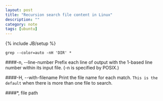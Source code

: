 ```yaml
---
layout: post
title: "Recursion search file content in Linux"
description: ""
category: note
tags: [ubuntu]
---
```

{% include JB/setup %}
```
grep --color=auto -nH 'DIR' *
```
####-n, --line-number
Prefix  each  line of output with the 1-based line number within its input file.  (-n is specified by POSIX.)

####-H, --with-filename
Print  the  file  name for each match.  `This is the default` when there is more than one file to search.

####*, file path

